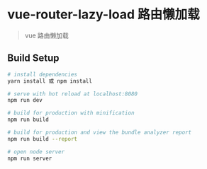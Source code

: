 # vue-router-lazy-load 路由懒加载

> vue 路由懒加载

## Build Setup

``` bash
# install dependencies
yarn install 或 npm install

# serve with hot reload at localhost:8080
npm run dev

# build for production with minification
npm run build

# build for production and view the bundle analyzer report
npm run build --report

# open node server
npm run server

```



